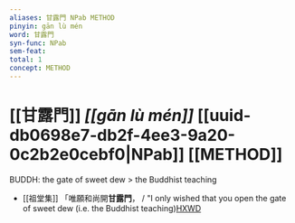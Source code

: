 ```yaml
---
aliases: 甘露門 NPab METHOD
pinyin: gān lù mén
word: 甘露門
syn-func: NPab
sem-feat: 
total: 1
concept: METHOD 
---
```

# [[甘露門]] *[[gān lù mén]]*  [[uuid-db0698e7-db2f-4ee3-9a20-0c2b2e0cebf0|NPab]] [[METHOD]]
BUDDH: the gate of sweet dew > the Buddhist teaching
 - [[祖堂集]] 「唯願和尚開**甘露門**， / "I only wished that you open the gate of sweet dew (i.e. the Buddhist teaching)[HXWD](https://hxwd.org/textview.html?location=KR6q0002_Yan_002-1073a.2)